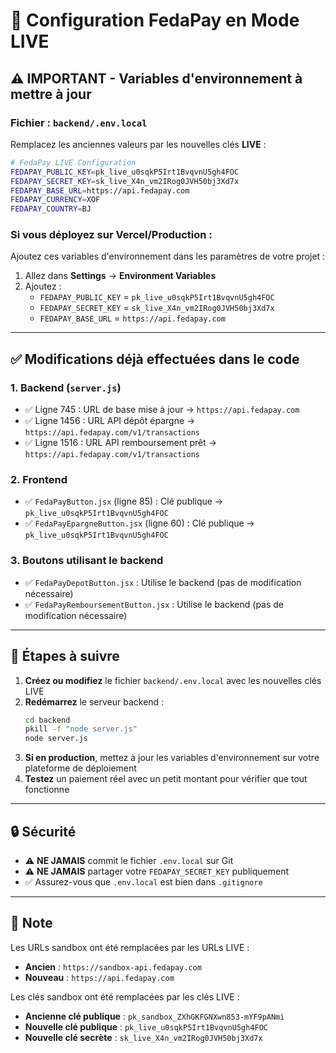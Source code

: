 # 🔴 Configuration FedaPay en Mode LIVE

## ⚠️ IMPORTANT - Variables d'environnement à mettre à jour

### **Fichier : `backend/.env.local`**

Remplacez les anciennes valeurs par les nouvelles clés **LIVE** :

```bash
# FedaPay LIVE Configuration
FEDAPAY_PUBLIC_KEY=pk_live_u0sqkP5Irt1BvqvnU5gh4FOC
FEDAPAY_SECRET_KEY=sk_live_X4n_vm2IRog0JVH50bj3Xd7x
FEDAPAY_BASE_URL=https://api.fedapay.com
FEDAPAY_CURRENCY=XOF
FEDAPAY_COUNTRY=BJ
```

### **Si vous déployez sur Vercel/Production :**

Ajoutez ces variables d'environnement dans les paramètres de votre projet :

1. Allez dans **Settings** → **Environment Variables**
2. Ajoutez :
   - `FEDAPAY_PUBLIC_KEY` = `pk_live_u0sqkP5Irt1BvqvnU5gh4FOC`
   - `FEDAPAY_SECRET_KEY` = `sk_live_X4n_vm2IRog0JVH50bj3Xd7x`
   - `FEDAPAY_BASE_URL` = `https://api.fedapay.com`

---

## ✅ Modifications déjà effectuées dans le code

### **1. Backend (`server.js`)**
- ✅ Ligne 745 : URL de base mise à jour → `https://api.fedapay.com`
- ✅ Ligne 1456 : URL API dépôt épargne → `https://api.fedapay.com/v1/transactions`
- ✅ Ligne 1516 : URL API remboursement prêt → `https://api.fedapay.com/v1/transactions`

### **2. Frontend**
- ✅ `FedaPayButton.jsx` (ligne 85) : Clé publique → `pk_live_u0sqkP5Irt1BvqvnU5gh4FOC`
- ✅ `FedaPayEpargneButton.jsx` (ligne 60) : Clé publique → `pk_live_u0sqkP5Irt1BvqvnU5gh4FOC`

### **3. Boutons utilisant le backend**
- ✅ `FedaPayDepotButton.jsx` : Utilise le backend (pas de modification nécessaire)
- ✅ `FedaPayRemboursementButton.jsx` : Utilise le backend (pas de modification nécessaire)

---

## 🚀 Étapes à suivre

1. **Créez ou modifiez** le fichier `backend/.env.local` avec les nouvelles clés LIVE
2. **Redémarrez** le serveur backend :
   ```bash
   cd backend
   pkill -f "node server.js"
   node server.js
   ```
3. **Si en production**, mettez à jour les variables d'environnement sur votre plateforme de déploiement
4. **Testez** un paiement réel avec un petit montant pour vérifier que tout fonctionne

---

## 🔒 Sécurité

- ⚠️ **NE JAMAIS** commit le fichier `.env.local` sur Git
- ⚠️ **NE JAMAIS** partager votre `FEDAPAY_SECRET_KEY` publiquement
- ✅ Assurez-vous que `.env.local` est bien dans `.gitignore`

---

## 📝 Note

Les URLs sandbox ont été remplacées par les URLs LIVE :
- **Ancien** : `https://sandbox-api.fedapay.com`
- **Nouveau** : `https://api.fedapay.com`

Les clés sandbox ont été remplacées par les clés LIVE :
- **Ancienne clé publique** : `pk_sandbox_ZXhGKFGNXwn853-mYF9pANmi`
- **Nouvelle clé publique** : `pk_live_u0sqkP5Irt1BvqvnU5gh4FOC`
- **Nouvelle clé secrète** : `sk_live_X4n_vm2IRog0JVH50bj3Xd7x`

